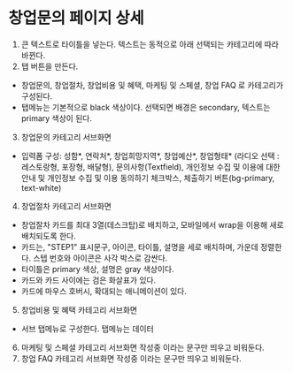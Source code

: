 # 창업문의 페이지 상세

1. 큰 텍스트로 타이틀을 넣는다. 텍스트는 동적으로 아래 선택되는 카테고리에 따라 바뀐다.
2. 탭 버튼을 만든다.

- 창업문의, 창업절차, 창업비용 및 혜택, 마케팅 및 스페셜, 창업 FAQ 로 카테고리가 구성된다.
- 탭메뉴는 기본적으로 black 색상이다. 선택되면 배경은 secondary, 텍스트는 primary 색상이 된다.

3. 창업문의 카테고리 서브화면

- 입력폼 구성: 성함*, 연락처*, 창업희망지역*, 창업예산*, 창업형태* (라디오 선택 : 레스토랑형, 포장형, 배달형), 문의사항(Textfield), 개인정보 수집 및 이용에 대한 안내 및 개인정보 수집 및 이용 동의하기 체크박스, 체출하기 버튼(bg-primary, text-white)

4. 창업절차 카테고리 서브화면

- 창업잘차 카드를 최대 3열(데스크탑)로 배치하고, 모바일에서 wrap을 이용해 새로 배치되도록 한다.
- 카드는, "STEP1" 표시문구, 아이콘, 타이틀, 설명을 세로 배치하며, 가운데 정렬한다. 스텝 번호와 아이콘은 사각 박스로 감싼다.
- 타이틀은 primary 색상, 설명은 gray 색상이다.
- 카드와 카드 사이에는 검은 화살표가 있다.
- 카드에 마우스 호버시, 확대되는 애니메이션이 있다.

5. 창업비용 및 혜택 카테고리 서브화면
- 서브 탭메뉴로 구성한다. 탭메뉴는 데이터
6. 마케팅 및 스페셜 카테고리 서브화면
   작성중 이라는 문구만 띄우고 비워둔다.
7. 창업 FAQ 카테고리 서브화면
   작성중 이라는 문구만 띄우고 비워둔다.
